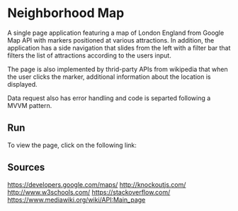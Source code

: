 ﻿# Neighborhood Map

A single page application featuring a map of London England from Google Map API with markers positioned at various attractions.
In addition, the application has a side navigation that slides from the left with a filter bar that filters the list of attractions
according to the users input.

The page is also implemented by thrid-party APIs from wikipedia that when the user clicks the marker, additional information about
the location is displayed.

Data request also has error handling and code is separted following a MVVM pattern.

## Run

To view the page, click on the following link:

## Sources

https://developers.google.com/maps/
http://knockoutjs.com/
http://www.w3schools.com/
https://stackoverflow.com/
https://www.mediawiki.org/wiki/API:Main_page




